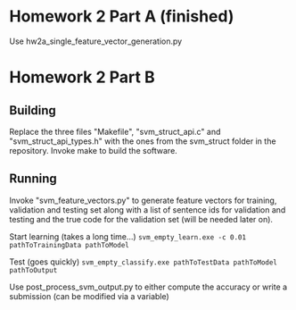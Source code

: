 # Homework 2 Part A (finished) 
Use hw2a_single_feature_vector_generation.py

# Homework 2 Part B

## Building
Replace the three files "Makefile", "svm_struct_api.c" and "svm_struct_api_types.h" with the ones from the svm_struct folder in the repository. Invoke make to build the software.

## Running
Invoke "svm_feature_vectors.py" to generate feature vectors for training, validation and testing set along with a list of sentence ids for validation and testing and the true code for the validation set (will be needed later on).

Start learning (takes a long time...)
`svm_empty_learn.exe -c 0.01 pathToTrainingData pathToModel`

Test (goes quickly)
`svm_empty_classify.exe pathToTestData pathToModel pathToOutput`

Use post_process_svm_output.py to either compute the accuracy or write a submission (can be modified via a variable)
